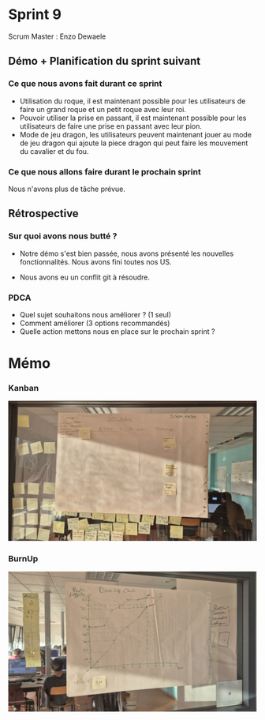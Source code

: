 # Sprint 9

Scrum Master : Enzo Dewaele

## Démo + Planification du sprint suivant

### Ce que nous avons fait durant ce sprint

<!-- Donnez ici la liste des histoires utilisateurs que vous avez livrées durant ce sprint.
Vous pouvez utiliser cette liste pour préparer votre démo. -->

- Utilisation du roque, il est maintenant possible pour les utilisateurs de faire un grand roque et un petit roque avec leur roi.
- Pouvoir utiliser la prise en passant, il est maintenant possible pour les utilisateurs de faire une prise en passant avec leur pion.
- Mode de jeu dragon, les utilisateurs peuvent maintenant jouer au mode de jeu dragon qui ajoute la piece dragon qui peut faire les mouvement du cavalier et du fou.

### Ce que nous allons faire durant le prochain sprint

<!-- Donnez ici la liste des histoires utilisateurs que vous vous engagez à terminer durant le prochain sprint. -->

Nous n'avons plus de tâche prévue.

## Rétrospective

### Sur quoi avons nous butté ?

<!-- Lister ici tout ce qui s'est parfaitement bien passé et ce qui n'a pas été parfait.
* Qu'est ce qu'il s'est parfaitement bien passé pendant le sprint (démo, rétro, organisation, répartition des US, répartition des taches, prédictibilité, technique, git, java, ide, etc.
* Qu’est-ce qui m'a irrité ? dérangé ? -->

- Notre démo s'est bien passée, nous avons présenté les nouvelles fonctionnalités. Nous avons fini toutes nos US.

- Nous avons eu un conflit git à résoudre.

### PDCA

* Quel sujet souhaitons nous améliorer ? (1 seul)
* Comment améliorer (3 options recommandés)
* Quelle action mettons nous en place sur le prochain sprint ?

# Mémo

### Kanban
![Kanban](./kanbanSprint9.jpg)

### BurnUp
![BurnUp](./burnUpSprint9.jpg)